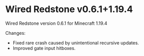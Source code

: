 # Wired Redstone v0.6.1+1.19.4

Wired Redstone version 0.6.1 for Minecraft 1.19.4

Changes:

* Fixed rare crash caused by unintentional recursive updates.
* Improved gate input hitboxes.
